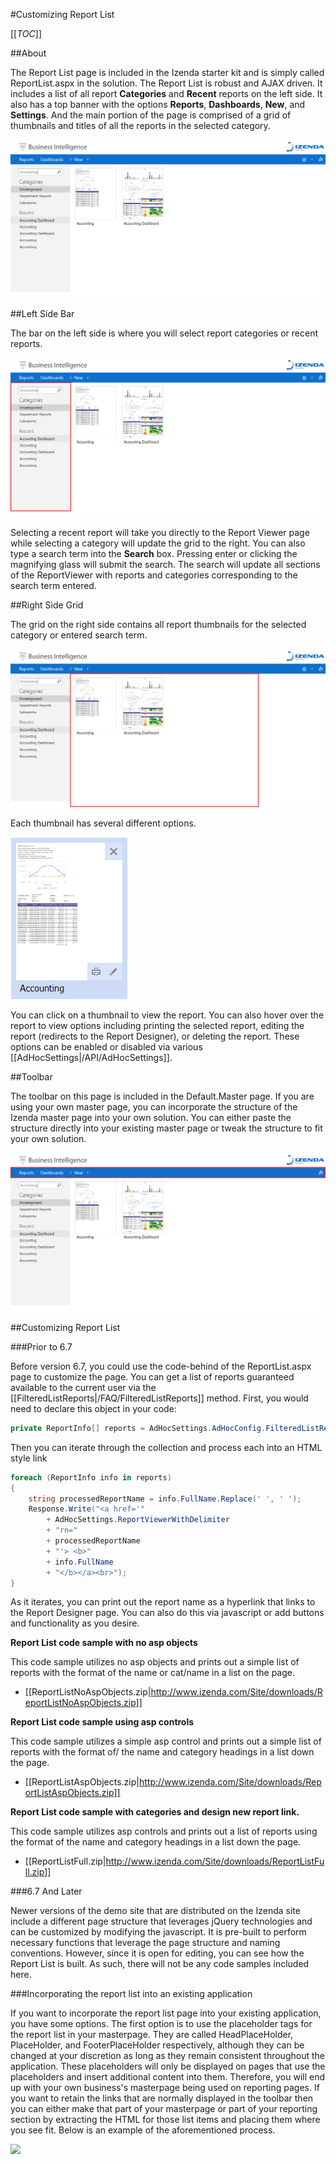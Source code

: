 #Customizing Report List

[[_TOC_]]

##About

The Report List page is included in the Izenda starter kit and is simply called ReportList.aspx in the solution. The Report List is robust and AJAX driven. It includes a list of all report **Categories** and **Recent** reports on the left side. It also has a top banner with the options **Reports**, **Dashboards**, **New**, and **Settings**. And the main portion of the page is comprised of a grid of thumbnails and titles of all the reports in the selected category.

![](/API/CodeSamples/ReportList/custom-report-list/ReportList.png)

##Left Side Bar

The bar on the left side is where you will select report categories or recent reports. 

![](/API/CodeSamples/ReportList/custom-report-list/ReportList_Sidebar.png)

Selecting a recent report will take you directly to the Report Viewer page while selecting a category will update the grid to the right. You can also type a search term into the **Search** box. Pressing enter or clicking the magnifying glass will submit the search. The search will update all sections of the ReportViewer with reports and categories corresponding to the search term entered.

##Right Side Grid

The grid on the right side contains all report thumbnails for the selected category or entered search term. 

![](/API/CodeSamples/ReportList/custom-report-list/ReportList_Grid.png)

Each thumbnail has several different options.

![](/API/CodeSamples/ReportList/custom-report-list/ReportList_Thumbnail.png)

You can click on a thumbnail to view the report. You can also hover over the report to view options including printing the selected report, editing the report (redirects to the Report Designer), or deleting the report. These options can be enabled or disabled via various [[AdHocSettings|/API/AdHocSettings]]. 

##Toolbar

The toolbar on this page is included in the Default.Master page. If you are using your own master page, you can incorporate the structure of the Izenda master page into your own solution. You can either paste the structure directly into your existing master page or tweak the structure to fit your own solution.

![](/API/CodeSamples/ReportList/custom-report-list/ReportList_Toolbar.png)

##Customizing Report List

###Prior to 6.7

Before version 6.7, you could use the code-behind of the ReportList.aspx page to customize the page. You can get a list of reports guaranteed available to the current user via the [[FilteredListReports|/FAQ/FilteredListReports]] method. First, you would need to declare this object in your code:

```csharp
private ReportInfo[] reports = AdHocSettings.AdHocConfig.FilteredListReports();
```

Then you can iterate through the collection and process each into an HTML style link

```csharp
foreach (ReportInfo info in reports)
{
	string processedReportName = info.FullName.Replace(' ', ' ');   
	Response.Write("<a href='" 
		+ AdHocSettings.ReportViewerWithDelimiter 
		+ "rn=" 
		+ processedReportName
		+ "'> <b>"
		+ info.FullName
		+ "</b></a><br>");
}
```

As it iterates, you can print out the report name as a hyperlink that links to the Report Designer page. You can also do this via javascript or add buttons and functionality as you desire.

**Report List code sample with no asp objects**

This code sample utilizes no asp objects and prints out a simple list of reports with the format of the name or cat/name in a list on the page.

* [[ReportListNoAspObjects.zip|http://www.izenda.com/Site/downloads/ReportListNoAspObjects.zip]]

**Report List code sample using asp controls**

This code sample utilizes a simple asp control and prints out a simple list of reports with the format of/ the name and category headings in a list down the page.

* [[ReportListAspObjects.zip|http://www.izenda.com/Site/downloads/ReportListAspObjects.zip]]

**Report List code sample with categories and design new report link.**

This code sample utilizes asp controls and prints out a list of reports using the format of the name and category headings in a list down the page.

* [[ReportListFull.zip|http://www.izenda.com/Site/downloads/ReportListFull.zip]]

###6.7 And Later

Newer versions of the demo site that are distributed on the Izenda site include a different page structure that leverages jQuery technologies and can be customized by modifying the javascript. It is pre-built to perform necessary functions that leverage the page structure and naming conventions. However, since it is open for editing, you can see how the Report List is built. As such, there will not be any code samples included here.

###Incorporating the report list into an existing application

If you want to incorporate the report list page into your existing application, you have some options. The first option is to use the placeholder tags for the report list in your masterpage. They are called HeadPlaceHolder, PlaceHolder, and FooterPlaceHolder respectively, although they can be changed at your discretion as long as they remain consistent throughout the application. These placeholders will only be displayed on pages that use the placeholders and insert additional content into them. Therefore, you will end up with your own business's masterpage being used on reporting pages. If you want to retain the links that are normally displayed in the toolbar then you can either make that part of your masterpage or part of your reporting section by extracting the HTML for those list items and placing them where you see fit. Below is an example of the aforementioned process.

![](http://wiki.izenda.us/API/CodeSamples/ReportList/custom-report-list/custom_report_list.png)